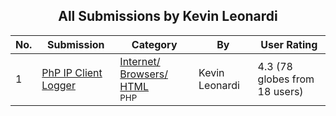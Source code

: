 ﻿<div align="center">

## All Submissions by Kevin Leonardi

</div>

No.  | Submission | Category | By   | User Rating
---- | ---------- | -------- | ---- | -----------
1 | [PhP IP Client Logger<br />](https://github.com/Planet-Source-Code/kevin-leonardi-php-ip-client-logger__8-539) | [Internet/ Browsers/ HTML<br /><sup>PHP</sup>](../ByCategory/internet-browsers-html__8-9.md) | Kevin Leonardi | 4.3 (78 globes from 18 users)
